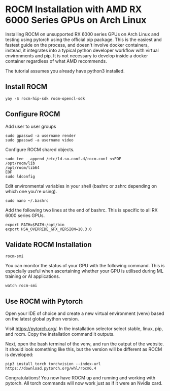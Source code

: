 # ROCM Installation with AMD RX 6000 Series GPUs on Arch Linux

Installing ROCM on unsupported RX 6000 series GPUs on Arch Linux and testing using pytorch using the official pip package. This is the easiest and fastest guide on the process, and doesn't involve docker containers, instead, it integrates into a typical python developer workflow with virtual environments and pip. It is not necessary to develop inside a docker container regardless of what AMD recommends.

The tutorial assumes you already have python3 installed.

## Install ROCM

```
yay -S rocm-hip-sdk rocm-opencl-sdk
```

## Configure ROCM

Add user to user groups

```
sudo gpasswd -a username render
sudo gpasswd -a username video
```

Configure ROCM shared objects.

```
sudo tee --append /etc/ld.so.conf.d/rocm.conf <<EOF
/opt/rocm/lib
/opt/rocm/lib64
EOF
sudo ldconfig
```

Edit environmental variables in your shell (bashrc or zshrc depending on which one you're using). 

```
sudo nano ~/.bashrc
```

Add the following two lines at the end of bashrc. This is specific to all RX 6000 series GPUs.

```
export PATH=$PATH:/opt/bin
export HSA_OVERRIDE_GFX_VERSION=10.3.0
```

## Validate ROCM Installation

```
rocm-smi
```
You can monitor the status of your GPU with the following command. This is especially useful when ascertaining whether your GPU is utilised during ML training or AI applications.

```
watch rocm-smi
```

## Use ROCM with Pytorch

Open your IDE of choice and create a new virtual environment (venv) based on the latest global python version.

Visit https://pytorch.org/. In the installation selector select stable, linux, pip, and rocm. Copy the installation command it outputs.

Next, open the bash terminal of the venv, and run the output of the website. It should look something like this, but the version will be different as ROCM is developed:

```
pip3 install torch torchvision --index-url https://download.pytorch.org/whl/rocm6.4
```

Congratulations! You now have ROCM up and running and working with pytorch. All torch commands will now work just as if it were an Nvidia card.



